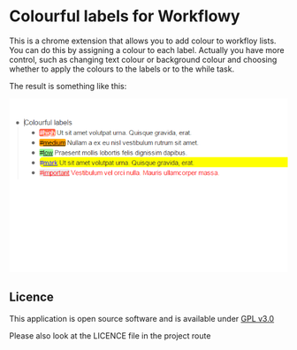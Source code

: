 # Colourful labels for Workflowy

This is a chrome extension that allows you to add colour to workfloy lists.
You can do this by assigning a colour to each label. Actually you have more control,
such as changing text colour or background colour and choosing whether to apply the
colours to the labels or to the while task.

The result is something like this:

![Screenshot](webstore/screenshot-640x400-1.png)

## Licence
This application is open source software and is available under [GPL v3.0](http://spdx.org/licenses/GPL-3.0+)

Please also look at the LICENCE file in the project route
